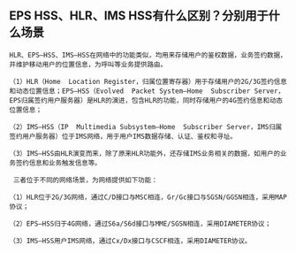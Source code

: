 

## EPS HSS、HLR、IMS HSS有什么区别？分别用于什么场景

    HLR、EPS—HSS、IMS—HSS在网络中的功能类似，均用来存储用户的鉴权数据，业务签约数据，并维护移动用户的位置信息，为呼叫等业务提供路由。

    （1）HLR（Home  Location Register，归属位置寄存器）用于存储用户的2G/3G签约信息和动态位置信息；EPS—HSS（Evolved  Packet System—Home  Subscriber Server，EPS归属签约用户服务器）是HLR的演进，包含HLR的功能，同时存储用户的4G签约信息和动态位置信息；

    （2）IMS—HSS（IP  Multimedia Subsystem—Home  Subscriber Server，IMS归属签约用户服务器）位于IMS网络，用于用户IMS数据存储、认证、鉴权和寻址。

    （3）IMS—HSS由HLR演变而来，除了原来HLR功能外，还存储IMS业务相关的数据，如用户的业务签约信息和业务触发信息等。
 
     三者位于不同的网络场景，为网络提供如下功能：

    （1）HLR位于2G/3G网络，通过C/D接口与MSC相连，Gr/Gc接口与SGSN/GGSN相连，采用MAP协议；

    （2）EPS—HSS归于4G网络，通过S6a/S6d接口与MME/SGSN相连，采用DIAMETER协议；

    （3）IMS—HSS用户IMS网络，通过Cx/Dx接口与CSCF相连，采用DIAMETER协议。